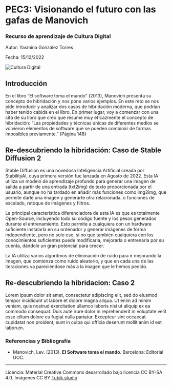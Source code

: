 # PEC3: Visionando el futuro con las gafas de Manovich 

### Recurso de aprendizaje de Cultura Digital 


Autor: Yasmina González Torres


Fecha: 15/12/2022

![Cultura Digital](https://miro.medium.com/max/1400/0*9PyyNvrO2PcD3KuU.png) 



## Introducción

En el libro “El software toma el mando” (2013), Manovich presenta su concepto de hibridación y nos pone varios ejemplos. En este reto se nos pide introducir y analizar dos casos de hibridación moderna, que podrían haber tenido cabida en el libro.
En primer lugar, voy a comenzar con una cita de su libro que creo que resume muy eficazmente el concepto de hibridación: 
“Las propiedades y técnicas únicas de diferentes medios se volvieron elementos de software que se pueden combinar de formas imposibles previamente.” (Página 148)


## Re-descubriendo la hibridación: Caso de Stable Diffusion 2

Stable Diffusion es una novedosa Inteligencia Artificial creada por StabilityAI, cuya primera versión fue lanzada en Agosto de 2022. Esta IA utiliza un modelo de aprendizaje profundo para generar una imagen de salida a partir de una entrada (txt2img) de texto proporcionada por el usuario, aunque no ha tardado en añadir más funciones como img2img, que permite darle una imagen y generarte otra relacionada, o funciones de escalado, retoque de imágenes y filtros.

La principal característica diferenciadora de esta IA es que es totalmente Open-Source, incluyendo todo su código fuente y los pesos generados durante el entrenamiento. Esto permite a cualquiera con un hardware suficiente instalarla en su ordenador y generar imágenes de forma independiente, pero no solo eso, si no que también cualquiera con los conocimientos suficientes puede modificarla, mejorarla o entrenarla por su cuenta, dándole un gran potencial para crecer.

La IA utiliza varios algoritmos de eliminación de ruido para ir mejorando la imagen, que comienza como ruido aleatorio, y que en cada una de las iteraciones va pareciéndose más a la imagen que le hemos pedido.


## Re-descubriendo la hibridacion: Caso 2

Lorem ipsum dolor sit amet, consectetur adipiscing elit, sed do eiusmod tempor incididunt ut labore et dolore magna aliqua. Ut enim ad minim veniam, quis nostrud exercitation ullamco laboris nisi ut aliquip ex ea commodo consequat. Duis aute irure dolor in reprehenderit in voluptate velit esse cillum dolore eu fugiat nulla pariatur. Excepteur sint occaecat cupidatat non proident, sunt in culpa qui officia deserunt mollit anim id est laborum.


### Referencias y Bibliografía

* Manovich, Lev. (2013). **El Software toma el mando**. Barcelona: Editorial UOC. 


----

Licencia: Material Creative Commons desarrollado bajo licencia CC BY-SA 4.0. Imágenes CC BY [Tubik studio](https://blog.tubikstudio.com/how-to-create-original-flat-illustrations-designers-tips/) 
